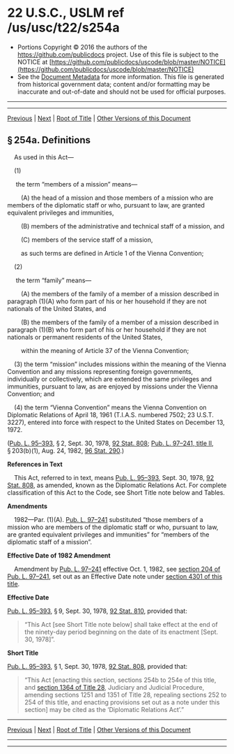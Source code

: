 ---
---

# 22 U.S.C., USLM ref /us/usc/t22/s254a

* Portions Copyright © 2016 the authors of the https://github.com/publicdocs project.
  Use of this file is subject to the NOTICE at [https://github.com/publicdocs/uscode/blob/master/NOTICE](https://github.com/publicdocs/uscode/blob/master/NOTICE)
* See the [Document Metadata](././../../../..//README.md) for more information.
  This file is generated from historical government data; content and/or formatting may be inaccurate and out-of-date and should not be used for official purposes.

----------
----------

[Previous](./../../../..//us/usc/t22/ch6/m__us_usc_t22_s252...254.md) | [Next](./../../../..//us/usc/t22/ch6/m__us_usc_t22_s254b.md) | [Root of Title](./../../../../) | [Other Versions of this Document](https://publicdocs.github.io/go/links?ns=uslm&ref=%2Fus%2Fusc%2Ft22%2Fs254a)

## § 254a. Definitions

    As used in this Act—

    (1)

     the term “members of a mission” means—

        (A) the head of a mission and those members of a mission who are members of the diplomatic staff or who, pursuant to law, are granted equivalent privileges and immunities,

        (B) members of the administrative and technical staff of a mission, and

        (C) members of the service staff of a mission,

        as such terms are defined in Article 1 of the Vienna Convention;

    (2)

     the term “family” means—

        (A) the members of the family of a member of a mission described in paragraph (1)(A) who form part of his or her household if they are not nationals of the United States, and

        (B) the members of the family of a member of a mission described in paragraph (1)(B) who form part of his or her household if they are not nationals or permanent residents of the United States,

        within the meaning of Article 37 of the Vienna Convention;

    (3) the term “mission” includes missions within the meaning of the Vienna Convention and any missions representing foreign governments, individually or collectively, which are extended the same privileges and immunities, pursuant to law, as are enjoyed by missions under the Vienna Convention; and

    (4) the term “Vienna Convention” means the Vienna Convention on Diplomatic Relations of April 18, 1961 (T.I.A.S. numbered 7502; 23 U.S.T. 3227), entered into force with respect to the United States on December 13, 1972.

([Pub. L. 95–393][/us/pl/95/393], § 2, Sept. 30, 1978, [92 Stat. 808][/us/stat/92/808]; [Pub. L. 97–241, title II][/us/pl/97/241/tII], § 203(b)(1), Aug. 24, 1982, [96 Stat. 290][/us/stat/96/290].)

 __References in Text__ 

    This Act, referred to in text, means [Pub. L. 95–393][/us/pl/95/393], Sept. 30, 1978, [92 Stat. 808][/us/stat/92/808], as amended, known as the Diplomatic Relations Act. For complete classification of this Act to the Code, see Short Title note below and Tables.

 __Amendments__ 

    1982—Par. (1)(A). [Pub. L. 97–241][/us/pl/97/241] substituted “those members of a mission who are members of the diplomatic staff or who, pursuant to law, are granted equivalent privileges and immunities” for “members of the diplomatic staff of a mission”.

 __Effective Date of 1982 Amendment__ 

    Amendment by [Pub. L. 97–241][/us/pl/97/241] effective Oct. 1, 1982, see [section 204 of Pub. L. 97–241][/us/pl/97/241/s204], set out as an Effective Date note under [section 4301 of this title][/us/usc/t22/s4301].

 __Effective Date__ 

[Pub. L. 95–393][/us/pl/95/393], § 9, Sept. 30, 1978, [92 Stat. 810][/us/stat/92/810], provided that: 

> “This Act \[see Short Title note below\] shall take effect at the end of the ninety-day period beginning on the date of its enactment \[Sept. 30, 1978\]”.

 __Short Title__ 

[Pub. L. 95–393][/us/pl/95/393], § 1, Sept. 30, 1978, [92 Stat. 808][/us/stat/92/808], provided that: 

> “This Act \[enacting this section, sections 254b to 254e of this title, and [section 1364 of Title 28][/us/usc/t28/s1364], Judiciary and Judicial Procedure, amending sections 1251 and 1351 of Title 28, repealing sections 252 to 254 of this title, and enacting provisions set out as a note under this section\] may be cited as the ‘Diplomatic Relations Act’.”

----------

[Previous](./../../../..//us/usc/t22/ch6/m__us_usc_t22_s252...254.md) | [Next](./../../../..//us/usc/t22/ch6/m__us_usc_t22_s254b.md) | [Root of Title](./../../../../) | [Other Versions of this Document](https://publicdocs.github.io/go/links?ns=uslm&ref=%2Fus%2Fusc%2Ft22%2Fs254a)

----------
----------

[/us/pl/95/393]: https://publicdocs.github.io/go/links?ns=uslm&ref=%2Fus%2Fpl%2F95%2F393
[/us/stat/92/808]: https://publicdocs.github.io/go/links?ns=uslm&ref=%2Fus%2Fstat%2F92%2F808
[/us/pl/97/241/tII]: https://publicdocs.github.io/go/links?ns=uslm&ref=%2Fus%2Fpl%2F97%2F241%2FtII
[/us/stat/96/290]: https://publicdocs.github.io/go/links?ns=uslm&ref=%2Fus%2Fstat%2F96%2F290
[/us/pl/95/393]: https://publicdocs.github.io/go/links?ns=uslm&ref=%2Fus%2Fpl%2F95%2F393
[/us/stat/92/808]: https://publicdocs.github.io/go/links?ns=uslm&ref=%2Fus%2Fstat%2F92%2F808
[/us/pl/97/241]: https://publicdocs.github.io/go/links?ns=uslm&ref=%2Fus%2Fpl%2F97%2F241
[/us/pl/97/241]: https://publicdocs.github.io/go/links?ns=uslm&ref=%2Fus%2Fpl%2F97%2F241
[/us/pl/97/241/s204]: https://publicdocs.github.io/go/links?ns=uslm&ref=%2Fus%2Fpl%2F97%2F241%2Fs204
[/us/usc/t22/s4301]: https://publicdocs.github.io/go/links?ns=uslm&ref=%2Fus%2Fusc%2Ft22%2Fs4301
[/us/pl/95/393]: https://publicdocs.github.io/go/links?ns=uslm&ref=%2Fus%2Fpl%2F95%2F393
[/us/stat/92/810]: https://publicdocs.github.io/go/links?ns=uslm&ref=%2Fus%2Fstat%2F92%2F810
[/us/pl/95/393]: https://publicdocs.github.io/go/links?ns=uslm&ref=%2Fus%2Fpl%2F95%2F393
[/us/stat/92/808]: https://publicdocs.github.io/go/links?ns=uslm&ref=%2Fus%2Fstat%2F92%2F808
[/us/usc/t28/s1364]: https://publicdocs.github.io/go/links?ns=uslm&ref=%2Fus%2Fusc%2Ft28%2Fs1364


